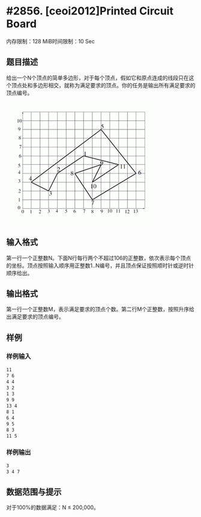 # #2856. [ceoi2012]Printed Circuit Board

内存限制：128 MiB时间限制：10 Sec

## 题目描述

给出一个N个顶点的简单多边形，对于每个顶点，假如它和原点连成的线段只在这个顶点处和多边形相交，就称为满足要求的顶点。你的任务是输出所有满足要求的顶点编号。

 

![](upload/201207/2.jpg)

## 输入格式

第一行一个正整数N。下面N行每行两个不超过106的正整数，依次表示每个顶点的坐标。顶点按照输入顺序用正整数1..N编号，并且顶点保证按照顺时针或逆时针顺序给出。

 

## 输出格式

第一行一个正整数M，表示满足要求的顶点个数。第二行M个正整数，按照升序给出满足要求的顶点编号。

## 样例

### 样例输入

    
    11
    7 6
    4 4
    3 2
    1 3
    9 9 
    13 4
    8 1
    6 4
    9 5
    8 3
    11 5
     
    
    

### 样例输出

    
    3
    3 4 7
     
    

## 数据范围与提示

对于100%的数据满足：N &le; 200,000。
